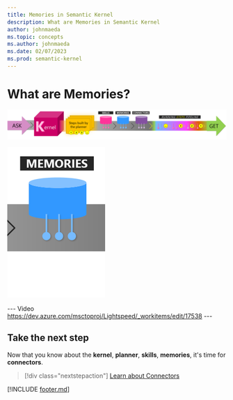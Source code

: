 ```yaml
---
title: Memories in Semantic Kernel
description: What are Memories in Semantic Kernel
author: johnmaeda
ms.topic: concepts
ms.author: johnmaeda
ms.date: 02/07/2023
ms.prod: semantic-kernel
---
```


# What are Memories?

![Journey of an ask to a get in Semantic Kernel visualized as phases as annotated immediately below](../media/fullview.png)

![](../media/memories.png)

--- Video https://dev.azure.com/msctoproj/Lightspeed/_workitems/edit/17538 ---

## Take the next step

Now that you know about the **kernel**, **planner**, **skills**, **memories**, it's time for **connectors**.

> [!div class="nextstepaction"]
> [Learn about Connectors](connectors)

[!INCLUDE [footer.md](../includes/footer.md)]
